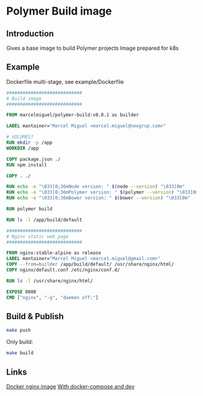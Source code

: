 # Polymer Build image

## Introduction

Gives a base image to build Polymer projects
Image prepared for k8s

## Example

Dockerfile multi-stage, see example/Dockerfile

```dockerfile
############################
# Build image
############################

FROM marcelmiguel/polymer-build:v0.0.1 as builder

LABEL mantainer="Marcel Miguel <marcel.miguel@neogrup.com>"

# VOLUMES?
RUN mkdir -p /app
WORKDIR /app

COPY package.json ./
RUN npm install

COPY . ./

RUN echo -e "\033[0;36mNode version: " $(node --version) "\033[0m"
RUN echo -e "\033[0;36mPolymer version: " $(polymer --version) "\033[0m"
RUN echo -e "\033[0;36mBower version: " $(bower --version) "\033[0m"

RUN polymer build

RUN ls -l /app/build/default

############################
# Nginx static web page
############################

FROM nginx:stable-alpine as release
LABEL mantainer="Marcel Miguel <marcel.miguel@gmail.com>"
COPY --from=builder /app/build/default/ /usr/share/nginx/html/
COPY nginx/default.conf /etc/nginx/conf.d/

RUN ls -l /usr/share/nginx/html/

EXPOSE 8080
CMD ["nginx", "-g", "daemon off;"]
```

## Build & Publish

```sh
make push
```

Only build:

```bash
make build
```

## Links

[Docker nginx image](https://stackoverflow.com/questions/55270099/how-do-i-build-a-custom-nginxalpine-based-container-listening-on-port-other-tha)
[With docker-compose and dev](https://hackernoon.com/a-better-way-to-develop-node-js-with-docker-cd29d3a0093)